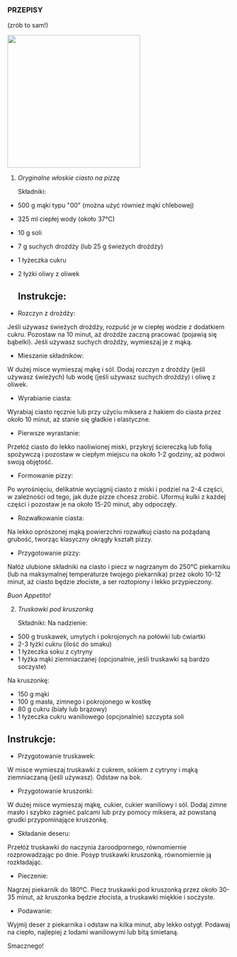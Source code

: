 ### PRZEPISY
(zrób to sam!)

<img src = "img.przepisy/97E88D25-32FE-4CE2-9B28-0E724AC33BAA.jpg.avif" width = 300>

1. *Oryginalne włoskie ciasto na pizzę*

   Składniki:
   
- 500 g mąki typu "00" (można użyć również mąki chlebowej)
- 325 ml ciepłej wody (około 37°C)
- 10 g soli
- 7 g suchych drożdży (lub 25 g świeżych drożdży)
- 1 łyżeczka cukru
- 2 łyżki oliwy z oliwek

  ## Instrukcje:
- Rozczyn z drożdży:

Jeśli używasz świeżych drożdży, rozpuść je w ciepłej wodzie z dodatkiem cukru. Pozostaw na 10 minut, aż drożdże zaczną pracować (pojawią się bąbelki).
Jeśli używasz suchych drożdży, wymieszaj je z mąką.

- Mieszanie składników:

W dużej misce wymieszaj mąkę i sól.
Dodaj rozczyn z drożdży (jeśli używasz świeżych) lub wodę (jeśli używasz suchych drożdży) i oliwę z oliwek.

- Wyrabianie ciasta:

Wyrabiaj ciasto ręcznie lub przy użyciu miksera z hakiem do ciasta przez około 10 minut, aż stanie się gładkie i elastyczne.

- Pierwsze wyrastanie:

Przełóż ciasto do lekko naoliwionej miski, przykryj ściereczką lub folią spożywczą i pozostaw w ciepłym miejscu na około 1-2 godziny, aż podwoi swoją objętość.

- Formowanie pizzy:

Po wyrośnięciu, delikatnie wyciągnij ciasto z miski i podziel na 2-4 części, w zależności od tego, jak duże pizze chcesz zrobić.
Uformuj kulki z każdej części i pozostaw je na około 15-20 minut, aby odpoczęły.

- Rozwałkowanie ciasta:

Na lekko oprószonej mąką powierzchni rozwałkuj ciasto na pożądaną grubość, tworząc klasyczny okrągły kształt pizzy.

- Przygotowanie pizzy:

Nałóż ulubione składniki na ciasto i piecz w nagrzanym do 250°C piekarniku (lub na maksymalnej temperaturze twojego piekarnika) przez około 10-12 minut, aż ciasto będzie złociste, a ser roztopiony i lekko przypieczony.

*Buon Appetito!*

2. *Truskawki pod kruszonką*

   Składniki:
Na nadzienie:

- 500 g truskawek, umytych i pokrojonych na połówki lub ćwiartki
- 2-3 łyżki cukru (ilość do smaku)
- 1 łyżeczka soku z cytryny
- 1 łyżka mąki ziemniaczanej (opcjonalnie, jeśli truskawki są bardzo soczyste)

Na kruszonkę:

- 150 g mąki
- 100 g masła, zimnego i pokrojonego w kostkę
- 80 g cukru (biały lub brązowy)
- 1 łyżeczka cukru waniliowego (opcjonalnie)
szczypta soli

## Instrukcje:

- Przygotowanie truskawek:

W misce wymieszaj truskawki z cukrem, sokiem z cytryny i mąką ziemniaczaną (jeśli używasz). Odstaw na bok.

- Przygotowanie kruszonki:

W dużej misce wymieszaj mąkę, cukier, cukier waniliowy i sól.
Dodaj zimne masło i szybko zagnieć palcami lub przy pomocy miksera, aż powstaną grudki przypominające kruszonkę.

- Składanie deseru:

Przełóż truskawki do naczynia żaroodpornego, równomiernie rozprowadzając po dnie.
Posyp truskawki kruszonką, równomiernie ją rozkładając.

- Pieczenie:

Nagrzej piekarnik do 180°C.
Piecz truskawki pod kruszonką przez około 30-35 minut, aż kruszonka będzie złocista, a truskawki miękkie i soczyste.

- Podawanie:

Wyjmij deser z piekarnika i odstaw na kilka minut, aby lekko ostygł.
Podawaj na ciepło, najlepiej z lodami waniliowymi lub bitą śmietaną.

Smacznego!


